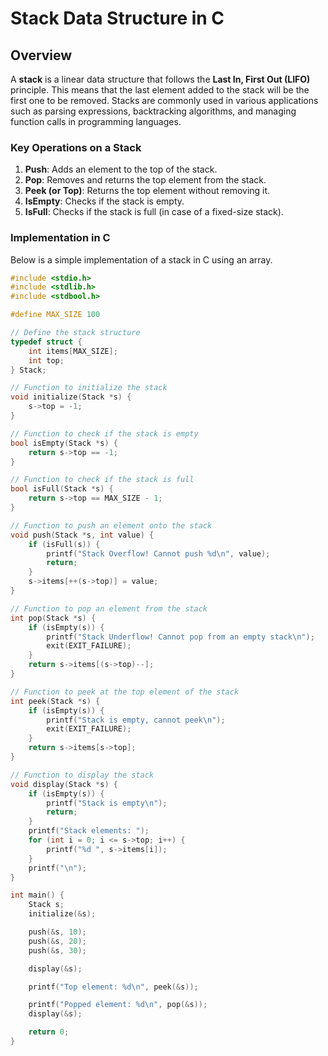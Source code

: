 # Stack Data Structure in C

## Overview

A **stack** is a linear data structure that follows the **Last In, First Out (LIFO)** principle. This means that the last element added to the stack will be the first one to be removed. Stacks are commonly used in various applications such as parsing expressions, backtracking algorithms, and managing function calls in programming languages.

### Key Operations on a Stack

1. **Push**: Adds an element to the top of the stack.
2. **Pop**: Removes and returns the top element from the stack.
3. **Peek (or Top)**: Returns the top element without removing it.
4. **IsEmpty**: Checks if the stack is empty.
5. **IsFull**: Checks if the stack is full (in case of a fixed-size stack).

### Implementation in C

Below is a simple implementation of a stack in C using an array.

```c
#include <stdio.h>
#include <stdlib.h>
#include <stdbool.h>

#define MAX_SIZE 100

// Define the stack structure
typedef struct {
    int items[MAX_SIZE];
    int top;
} Stack;

// Function to initialize the stack
void initialize(Stack *s) {
    s->top = -1;
}

// Function to check if the stack is empty
bool isEmpty(Stack *s) {
    return s->top == -1;
}

// Function to check if the stack is full
bool isFull(Stack *s) {
    return s->top == MAX_SIZE - 1;
}

// Function to push an element onto the stack
void push(Stack *s, int value) {
    if (isFull(s)) {
        printf("Stack Overflow! Cannot push %d\n", value);
        return;
    }
    s->items[++(s->top)] = value;
}

// Function to pop an element from the stack
int pop(Stack *s) {
    if (isEmpty(s)) {
        printf("Stack Underflow! Cannot pop from an empty stack\n");
        exit(EXIT_FAILURE);
    }
    return s->items[(s->top)--];
}

// Function to peek at the top element of the stack
int peek(Stack *s) {
    if (isEmpty(s)) {
        printf("Stack is empty, cannot peek\n");
        exit(EXIT_FAILURE);
    }
    return s->items[s->top];
}

// Function to display the stack
void display(Stack *s) {
    if (isEmpty(s)) {
        printf("Stack is empty\n");
        return;
    }
    printf("Stack elements: ");
    for (int i = 0; i <= s->top; i++) {
        printf("%d ", s->items[i]);
    }
    printf("\n");
}

int main() {
    Stack s;
    initialize(&s);

    push(&s, 10);
    push(&s, 20);
    push(&s, 30);

    display(&s);

    printf("Top element: %d\n", peek(&s));

    printf("Popped element: %d\n", pop(&s));
    display(&s);

    return 0;
}
